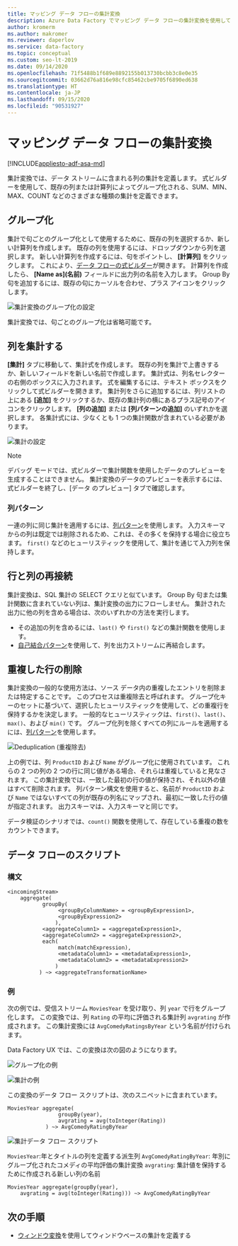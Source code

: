 ```yaml
---
title: マッピング データ フローの集計変換
description: Azure Data Factory でマッピング データ フローの集計変換を使用して、大規模なデータ集計を行う方法について説明します。
author: kromerm
ms.author: makromer
ms.reviewer: daperlov
ms.service: data-factory
ms.topic: conceptual
ms.custom: seo-lt-2019
ms.date: 09/14/2020
ms.openlocfilehash: 71f5488b1f689e8892155b013730bcbb3c8e0e35
ms.sourcegitcommit: 03662d76a816e98cfc85462cbe9705f6890ed638
ms.translationtype: HT
ms.contentlocale: ja-JP
ms.lasthandoff: 09/15/2020
ms.locfileid: "90531927"
---
```

# <a name="aggregate-transformation-in-mapping-data-flow"></a>マッピング データ フローの集計変換

[!INCLUDE[appliesto-adf-asa-md](includes/appliesto-adf-asa-md.md)]

集計変換では、データ ストリームに含まれる列の集計を定義します。 式ビルダーを使用して、既存の列または計算列によってグループ化される、SUM、MIN、MAX、COUNT などのさまざまな種類の集計を定義できます。

## <a name="group-by"></a>グループ化

集計で句ごとのグループ化として使用するために、既存の列を選択するか、新しい計算列を作成します。 既存の列を使用するには、ドロップダウンから列を選択します。 新しい計算列を作成するには、句をポイントし、 **[計算列]** をクリックします。 これにより、[データ フローの式ビルダー](concepts-data-flow-expression-builder.md)が開きます。 計算列を作成したら、 **[Name as]\(名前\)** フィールドに出力列の名前を入力します。 Group By 句を追加するには、既存の句にカーソルを合わせ、プラス アイコンをクリックします。

![集計変換のグループ化の設定](media/data-flow/agg.png "集計変換のグループ化の設定")

集計変換では、句ごとのグループ化は省略可能です。

## <a name="aggregate-columns"></a>列を集計する

**[集計]** タブに移動して、集計式を作成します。 既存の列を集計で上書きするか、新しいフィールドを新しい名前で作成します。 集計式は、列名セレクターの右側のボックスに入力されます。 式を編集するには、テキスト ボックスをクリックして式ビルダーを開きます。 集計列をさらに追加するには、列リストの上にある **[追加]** をクリックするか、既存の集計列の横にあるプラス記号のアイコンをクリックします。 **[列の追加]** または **[列パターンの追加]** のいずれかを選択します。 各集計式には、少なくとも 1 つの集計関数が含まれている必要があります。

![集計の設定](media/data-flow/aggregate-columns.png "集計の設定")

> [!NOTE]
> デバッグ モードでは、式ビルダーで集計関数を使用したデータのプレビューを生成することはできません。 集計変換のデータのプレビューを表示するには、式ビルダーを終了し、[データ のプレビュー] タブで確認します。

### <a name="column-patterns"></a>列パターン

一連の列に同じ集計を適用するには、[列パターン](concepts-data-flow-column-pattern.md)を使用します。 入力スキーマからの列は既定では削除されるため、これは、その多くを保持する場合に役立ちます。 `first()` などのヒューリスティックを使用して、集計を通じて入力列を保持します。

## <a name="reconnect-rows-and-columns"></a>行と列の再接続

集計変換は、SQL 集計の SELECT クエリと似ています。 Group By 句または集計関数に含まれていない列は、集計変換の出力にフローしません。 集計された出力に他の列を含める場合は、次のいずれかの方法を実行します。

* その追加の列を含めるには、`last()` や `first()` などの集計関数を使用します。
* [自己結合パターン](https://mssqldude.wordpress.com/2018/12/20/adf-data-flows-self-join/)を使用して、列を出力ストリームに再結合します。

## <a name="removing-duplicate-rows"></a>重複した行の削除

集計変換の一般的な使用方法は、ソース データ内の重複したエントリを削除または特定することです。 このプロセスは重複除去と呼ばれます。 グループ化キーのセットに基づいて、選択したヒューリスティックを使用して、どの重複行を保持するかを決定します。 一般的なヒューリスティックは、`first()`、`last()`、`max()`、および `min()` です。 グループ化列を除くすべての列にルールを適用するには、[列パターン](concepts-data-flow-column-pattern.md)を使用します。

![Deduplication (重複除去)](media/data-flow/agg-dedupe.png "重複除去")

上の例では、列 `ProductID` および `Name` がグループ化に使用されています。 これらの 2 つの列の 2 つの行に同じ値がある場合、それらは重複していると見なされます。 この集計変換では、一致した最初の行の値が保持され、それ以外の値はすべて削除されます。 列パターン構文を使用すると、名前が `ProductID` および `Name` ではないすべての列が既存の列名にマップされ、最初に一致した行の値が指定されます。 出力スキーマは、入力スキーマと同じです。

データ検証のシナリオでは、`count()` 関数を使用して、存在している重複の数をカウントできます。

## <a name="data-flow-script"></a>データ フローのスクリプト

### <a name="syntax"></a>構文

```
<incomingStream>
    aggregate(
           groupBy(
                <groupByColumnName> = <groupByExpression1>,
                <groupByExpression2>
               ),
           <aggregateColumn1> = <aggregateExpression1>,
           <aggregateColumn2> = <aggregateExpression2>,
           each(
                match(matchExpression),
                <metadataColumn1> = <metadataExpression1>,
                <metadataColumn2> = <metadataExpression2>
               )
          ) ~> <aggregateTransformationName>
```

### <a name="example"></a>例

次の例では、受信ストリーム `MoviesYear` を受け取り、列 `year` で行をグループ化します。 この変換では、列 `Rating` の平均に評価される集計列 `avgrating` が作成されます。 この集計変換には `AvgComedyRatingsByYear` という名前が付けられます。

Data Factory UX では、この変換は次の図のようになります。

![グループ化の例](media/data-flow/agg-script1.png "グループ化の例")

![集計の例](media/data-flow/agg-script2.png "集計の例")

この変換のデータ フロー スクリプトは、次のスニペットに含まれています。

```
MoviesYear aggregate(
                groupBy(year),
                avgrating = avg(toInteger(Rating))
            ) ~> AvgComedyRatingByYear
```

![集計データ フロー スクリプト](media/data-flow/aggdfs1.png "集計データ フロー スクリプト")

```MoviesYear```:年とタイトルの列を定義する派生列 ```AvgComedyRatingByYear```: 年別にグループ化されたコメディの平均評価の集計変換 ```avgrating```: 集計値を保持するために作成される新しい列の名前

```
MoviesYear aggregate(groupBy(year),
    avgrating = avg(toInteger(Rating))) ~> AvgComedyRatingByYear
```

## <a name="next-steps"></a>次の手順

* [ウィンドウ変換](data-flow-window.md)を使用してウィンドウベースの集計を定義する
